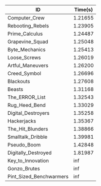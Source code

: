 |ID|Time(s)|
|-|-|
|Computer_Crew|1.21655|
|Rebooting_Rebels|1.23905|
|Prime_Calculus|1.24487|
|Grapevine_Squad|1.25048|
|Byte_Mechanics|1.25413|
|Loose_Screws|1.26019|
|Artful_Maneuvers|1.26200|
|Creed_Symbol|1.26696|
|Blackouts|1.27608|
|Beasts|1.31168|
|The_ERROR_List|1.32543|
|Rug_Heed_Bend|1.33029|
|Digital_Destroyers|1.35258|
|Hackerjacks|1.35367|
|The_Hit_Blunders|1.38866|
|Smalltalk_Dribble|1.39981|
|Pseudo_Boom|1.42848|
|Digitally_Destroyed|1.81987|
|Key_to_Innovation|inf|
|Gonzo_Brutes|inf|
|Pint_Sized_Benchwarmers|inf|
